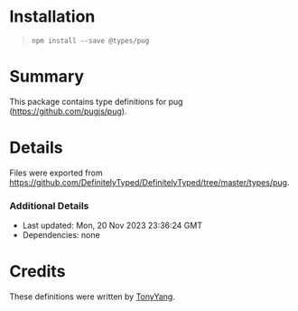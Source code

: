 # Installation
> `npm install --save @types/pug`

# Summary
This package contains type definitions for pug (https://github.com/pugjs/pug).

# Details
Files were exported from https://github.com/DefinitelyTyped/DefinitelyTyped/tree/master/types/pug.

### Additional Details
 * Last updated: Mon, 20 Nov 2023 23:36:24 GMT
 * Dependencies: none

# Credits
These definitions were written by [TonyYang](https://github.com/TonyPythoneer).
